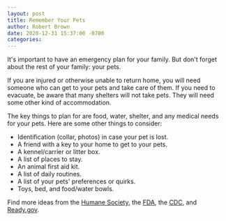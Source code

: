 ```yaml
---
layout: post
title: Remember Your Pets
author: Robert Brown
date: 2020-12-31 15:37:00 -0700
categories:
---
```

It's important to have an emergency plan for your family. But don't forget about the rest of your family: your pets.

If you are injured or otherwise unable to return home, you will need someone who can get to your pets and take care of them. If you need to evacuate, be aware that many shelters will not take pets. They will need some other kind of accommodation.

The key things to plan for are food, water, shelter, and any medical needs for your pets. Here are some other things to consider:

* Identification (collar, photos) in case your pet is lost.
* A friend with a key to your home to get to your pets.
* A kennel/carrier or litter box.
* A list of places to stay.
* An animal first aid kit.
* A list of daily routines.
* A list of your pets' preferences or quirks.
* Toys, bed, and food/water bowls.

Find more ideas from the [Humane Society](https://www.humanesociety.org/resources/make-disaster-plan-your-pets), the [FDA](https://www.fda.gov/consumers/consumer-updates/plan-prepare-and-protect-your-pet-during-and-after-emergency), the [CDC](https://www.cdc.gov/healthypets/emergencies/index.html), and [Ready.gov](https://www.ready.gov/pets).
